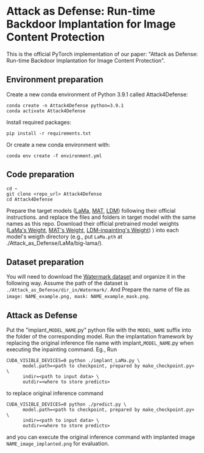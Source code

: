 # Attack as Defense: Run-time Backdoor Implantation for Image Content Protection
This is the official PyTorch implementation of our paper: "Attack as Defense: Run-time Backdoor Implantation for Image Content Protection".

## Environment preparation

Create a new conda environment of Python 3.9.1 called Attack4Defense:
```
conda create -n Attack4Defense python=3.9.1
conda activate Attack4Defense
```
Install required packages:
```
pip install -r requirements.txt
```

Or create a new conda environment with:
```
conda env create -f environment.yml
```

## Code preparation
```
cd ~
git clone <repo_url> Attack4Defense
cd Attack4Defense
```

Prepare the target models ([LaMa](https://github.com/advimman/lama), [MAT](https://github.com/fenglinglwb/mat), [LDM](https://github.com/CompVis/latent-diffusion)) following their official instructions. and replace the files and folders in target model with the same names as this repo. Download their official pretrained model weights ([LaMa's Weight](https://drive.google.com/drive/folders/1B2x7eQDgecTL0oh3LSIBDGj0fTxs6Ips), [MAT's Weight](https://drive.google.com/drive/folders/1B2x7eQDgecTL0oh3LSIBDGj0fTxs6Ips), [LDM-inpainting's Weight](https://huggingface.co/stable-diffusion-v1-5/stable-diffusion-inpainting/tree/main)) ) into each model's weigth directory (e.g., put `LaMa.pth` at ./Attack_as_Defense/LaMa/big-lama/).

## Dataset preparation
You will need to download the [Watermark dataset](https://www.kaggle.com/datasets/felicepollano/watermarked-not-watermarked-images) and organize it in the following way. Assume the path of the dataset is `./Attack_as_Defense/dir_in/Watermark/`. And Prepare the name of file as `image: NAME_example.png, mask: NAME_example_mask.png`.


## Attack as Defense
Put the "implant_`MODEL_NAME`.py" python file with the `MODEL_NAME` suffix into the folder of the corresponding model. Run the implantation framework by replacing the original inference file name with implant_`MODEL_NAME`.py when executing the inpainting command. Eg.,
Run
```
CUDA_VISIBLE_DEVICES=0 python ./implant_LaMa.py \
      model.path=<path to checkpoint, prepared by make_checkpoint.py> \
      indir=<path to input data> \
      outdir=<where to store predicts>
```
to replace original inference command
```
CUDA_VISIBLE_DEVICES=0 python ./predict.py \
      model.path=<path to checkpoint, prepared by make_checkpoint.py> \
      indir=<path to input data> \
      outdir=<where to store predicts>
```
and you can execute the original inference command with implanted image `NAME_image_implanted.png` for evaluation.

